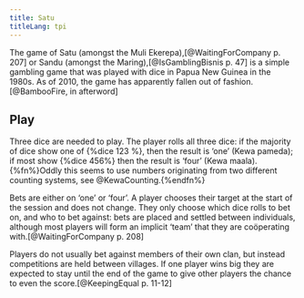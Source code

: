 ```yaml
---
title: Satu
titleLang: tpi
---
```


<p class="lead">
The game of <span lang="kew" class="aka noun">Satu</span> (amongst the Muli Ekerepa),[@WaitingForCompany p. 207] or <span lang="mbw" class="aka noun">Sandu</span> (amongst the Maring),[@IsGamblingBisnis p. 47] is a simple gambling game that was played with dice in Papua New Guinea in the 1980s. As of 2010, the game has apparently fallen out of fashion.[@BambooFire, in afterword]
</p>

## Play

Three dice are needed to play. The player rolls all three dice: if the majority of dice show one of {%dice 123 %}, then the result is ‘one’ (Kewa <span lang="kew">pameda</span>); if most show {%dice 456%} then the result is ‘four’ (Kewa <span lang="kew">maala</span>).{%fn%}Oddly this seems to use numbers originating from two different counting systems, see @KewaCounting.{%endfn%}

Bets are either on ‘one’ or ‘four’. A player chooses their target at the start of the session and does not change. They only choose which dice rolls to bet on, and who to bet against: bets are placed and settled between individuals, although most players will form an implicit ‘team’ that they are coöperating with.[@WaitingForCompany p. 208]

Players do not usually bet against members of their own clan, but instead competitions are held between villages. If one player wins big they are expected to stay until the end of the game to give other players the chance to even the score.[@KeepingEqual p. 11-12]
